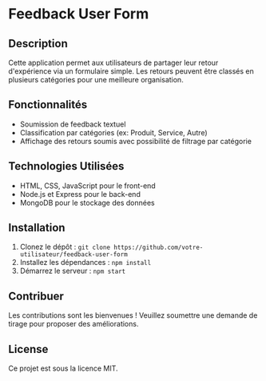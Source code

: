 # Feedback User Form

## Description
Cette application permet aux utilisateurs de partager leur retour d'expérience via un formulaire simple. Les retours peuvent être classés en plusieurs catégories pour une meilleure organisation.

## Fonctionnalités
- Soumission de feedback textuel
- Classification par catégories (ex: Produit, Service, Autre)
- Affichage des retours soumis avec possibilité de filtrage par catégorie

## Technologies Utilisées
- HTML, CSS, JavaScript pour le front-end
- Node.js et Express pour le back-end
- MongoDB pour le stockage des données

## Installation
1. Clonez le dépôt : `git clone https://github.com/votre-utilisateur/feedback-user-form`
2. Installez les dépendances : `npm install`
3. Démarrez le serveur : `npm start`

## Contribuer
Les contributions sont les bienvenues ! Veuillez soumettre une demande de tirage pour proposer des améliorations.

## License
Ce projet est sous la licence MIT.
